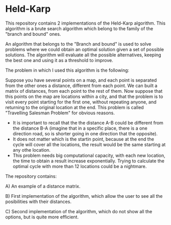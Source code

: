 # Held-Karp
This repository contains 2 implementations of the Held-Karp algorithm. This algorithm is a brute search algorithm which belong to the family of the "branch and bound" ones.

An algorithm that belongs to the "Branch and bound" is used to solve problems where we could obtain an optimal solution given a set of possible solutions. The algorithm will evaluate all the possible alternatives, keeping the best one and using it as a threshold to improve.

The problem in which I used this algorithm is the following:

Suppose you have several points on a map, and each point is separated from the other ones a distance, different from each point. We can built a matrix of distances, from each point to the rest of them. Now suppose that this points on the map are locations within a city, and that the problem is to visit every point starting for the first one, without repeating anyone, and returning to the original location at the end. This problem is called "Travelling Salesman Problem" for obvious reasons.
* It is important to recall that the the distance A-B could be different from the distance B-A (imagine that in a specific place, there is a one direction road, so is shorter going in one direction that the opposite).
* It does not matter which is the startin point, because at the end the cycle will cover all the locations, the result would be the same starting at any othe location.
* This problem needs big computational capacity, with each new location, the time to obtain a result increase exponentially. Trying to calculate the optimal cycle  with more than 12 locations could be a nightmare.

The repository contains:

  A) An example of a distance matrix.
  
  B) First implementation of the algorithm, which allow the user to see all the posibilities with their distances.
  
  C) Second implementation of the algorithm, which do not show all the options, but is quite more efficient.

